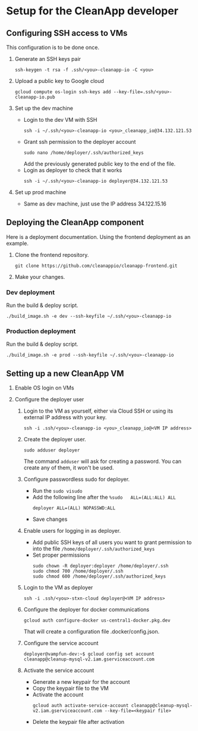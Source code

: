 # Setup for the CleanApp developer

## Configuring SSH access to VMs

This configuration is to be done once.

1.  Generate an SSH keys pair
    ```
    ssh-keygen -t rsa -f .ssh/<you>-cleanapp-io -C <you>
    ```

1.  Upload a public key to Google cloud
    ```
    gcloud compute os-login ssh-keys add --key-file=.ssh/<you>-cleanapp-io.pub
    ```

1.  Set up the dev machine
    *   Login to the dev VM with SSH
        ```
        ssh -i ~/.ssh/<you>-cleanapp-io <you>_cleanapp_io@34.132.121.53
        ```
    *   Grant ssh permission to the deployer account
        ```
        sudo nano /home/deployer/.ssh/authorized_keys
        ```
        Add the previously generated public key to the end of the file.
    *   Login as deployer to check that it works
        ```
        ssh -i ~/.ssh/<you>-cleanapp-io deployer@34.132.121.53
        ```
1.  Set up prod machine
    *   Same as dev machine, just use the IP address 34.122.15.16

## Deploying the CleanApp component

Here is a deployment documentation. Using the frontend deployment as an example.

1.  Clone the frontend repository.
    ```
    git clone https://github.com/cleanappio/cleanapp-frontend.git
    ```

2.  Make your changes.

### Dev deployment

Run the build & deploy script.
```
./build_image.sh -e dev --ssh-keyfile ~/.ssh/<you>-cleanapp-io
```

### Production deployment

Run the build & deploy script.
```
./build_image.sh -e prod --ssh-keyfile ~/.ssh/<you>-cleanapp-io
```

## Setting up a new CleanApp VM

1.  Enable OS login on VMs

1.  Configure the deployer user
    1.  Login to the VM as yourself, either via Cloud SSH or using its external IP address with your key.
        ```
        ssh -i .ssh/<you>-cleanapp-io <you>_cleanapp_io@<VM IP address>
        ```

    1.  Create the deployer user.
        ```
        sudo adduser deployer
        ```
        The command `adduser` will ask for creating a password. You can create any of them, it won't be used.

    1.  Configure passwordless sudo for deployer.
        *   Run the `sudo visudo`
        *   Add the following line after the `%sudo   ALL=(ALL:ALL) ALL`
            ```
            deployer ALL=(ALL) NOPASSWD:ALL
            ```
        *   Save changes

    1.  Enable users for logging in as deployer.
        *   Add public SSH keys of all users you want to grant permission to into the file `/home/deployer/.ssh/authorized_keys`
        *   Set proper permissions
            ```
            sudo chown -R deployer:deployer /home/deployer/.ssh
            sudo chmod 700 /home/deployer/.ssh
            sudo chmod 600 /home/deployer/.ssh/authorized_keys
            ```

    1.  Login to the VM as deployer
        ```
        ssh -i .ssh/<you>-stxn-cloud deployer@<VM IP address>
        ```

    1.  Configure the deployer for docker communications
        ```
        gcloud auth configure-docker us-central1-docker.pkg.dev
        ``` 
        That will create a configuration file .docker/config.json.

    1.  Configure the service account
        ```
        deployer@vampfun-dev:~$ gcloud config set account cleanapp@cleanup-mysql-v2.iam.gserviceaccount.com
        ```

    1. Activate the service account
        *   Generate a new keypair for the account
        *   Copy the keypair file to the VM
        *   Activate the account
            ```
            gcloud auth activate-service-account cleanapp@cleanup-mysql-v2.iam.gserviceaccount.com --key-file=<keypair file>
            ```
        *   Delete the keypair file after activation
